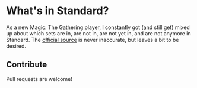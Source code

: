 # What's in Standard?

As a new Magic: The Gathering player, I constantly got (and still get) mixed up
about which sets are in, are not in, are not yet in, and are not anymore in
Standard. The [official source](http://www.wizards.com/magic/magazine/article.aspx?x=judge/resources/sfrstandard)
is never inaccurate, but leaves a bit to be desired.

## Contribute

Pull requests are welcome!
